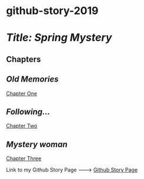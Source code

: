# github-story-2019

# **_Title: Spring Mystery_**

## Chapters

## **_Old Memories_**
[Chapter One](Chapter01.md)

## **_Following..._**
[Chapter Two](Chapter02.md)

## **_Mystery woman_**
[Chapter Three](Chapter03.md)

Link to my Github Story Page ---> [Github Story Page](https://b00083583.github.io/github-story-2019/)
